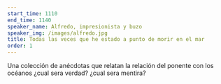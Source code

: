 ```yaml
---
start_time: 1110
end_time: 1140
speaker_name: Alfredo, impresionista y buzo
speaker_img: /images/alfredo.jpg
title: Todas las veces que he estado a punto de morir en el mar
order: 1
---
```


Una colección de anécdotas que relatan la relación del ponente con los océanos ¿cual sera verdad? ¿cual sera mentira?